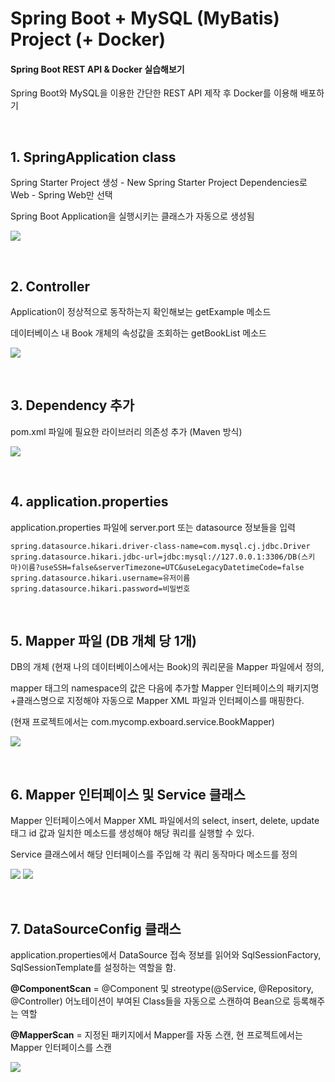 # Spring Boot + MySQL (MyBatis) Project (+ Docker)

#### Spring Boot REST API & Docker 실습해보기

Spring Boot와 MySQL을 이용한 간단한 REST API 제작 후 Docker를 이용해 배포하기

<br/>

## 1. SpringApplication class

Spring Starter Project 생성 - New Spring Starter Project Dependencies로 Web - Spring Web만 선택 <br/>

Spring Boot Application을 실행시키는 클래스가 자동으로 생성됨

[![](https://img.shields.io/badge/class-Application%20run%20class-blue)](https://github.com/lgm1007/RESTAPIBoardPractice/blob/master/src/main/java/com/mycomp/exboard/RestapiBoardApplication.java) 

<br/>

## 2. Controller

Application이 정상적으로 동작하는지 확인해보는 getExample 메소드

데이터베이스 내 Book 개체의 속성값을 조회하는 getBookList 메소드

[![](https://img.shields.io/badge/controller-ExController-blue)](https://github.com/lgm1007/RESTAPIBoardPractice/blob/master/src/main/java/com/mycomp/exboard/controller/ExController.java)

<br/>

## 3. Dependency 추가

pom.xml 파일에 필요한 라이브러리 의존성 추가 (Maven 방식)

[![](https://img.shields.io/badge/xml-pom-blueviolet)](https://github.com/lgm1007/RESTAPIBoardPractice/blob/master/pom.xml)

<br/>

## 4. application.properties

application.properties 파일에 server.port 또는 datasource 정보들을 입력

```properties
spring.datasource.hikari.driver-class-name=com.mysql.cj.jdbc.Driver
spring.datasource.hikari.jdbc-url=jdbc:mysql://127.0.0.1:3306/DB(스키마)이름?useSSH=false&serverTimezone=UTC&useLegacyDatetimeCode=false
spring.datasource.hikari.username=유저이름
spring.datasource.hikari.password=비밀번호
```

<br/>

## 5. Mapper 파일 (DB 개체 당 1개)

DB의 개체 (현재 나의 데이터베이스에서는 Book)의 쿼리문을 Mapper 파일에서 정의,

mapper 태그의 namespace의 값은 다음에 추가할 Mapper 인터페이스의 패키지명+클래스명으로 지정해야 자동으로 Mapper XML 파일과 인터페이스를 매핑한다.

(현재 프로젝트에서는 com.mycomp.exboard.service.BookMapper)

[![](https://img.shields.io/badge/xml-book%20mapper-blueviolet)](https://github.com/lgm1007/RESTAPIBoardPractice/blob/master/src/main/resources/mapper/book-mapper.xml)

<br/>

## 6. Mapper 인터페이스 및 Service 클래스

Mapper 인터페이스에서 Mapper XML 파일에서의 select, insert, delete, update 태그 id 값과 일치한 메소드를 생성해야 해당 쿼리를 실행할 수 있다.

Service 클래스에서 해당 인터페이스를 주입해 각 쿼리 동작마다 메소드를 정의

[![](https://img.shields.io/badge/interface-BookMapper-violet)](https://github.com/lgm1007/RESTAPIBoardPractice/blob/master/src/main/java/com/mycomp/exboard/service/BookMapper.java)   [![](https://img.shields.io/badge/class-BookService-blue)](https://github.com/lgm1007/RESTAPIBoardPractice/blob/master/src/main/java/com/mycomp/exboard/service/BookService.java)

<br/>

## 7. DataSourceConfig 클래스

application.properties에서 DataSource 접속 정보를 읽어와 SqlSessionFactory, SqlSessionTemplate를 설정하는 역할을 함.

**@ComponentScan** = @Component 및 streotype(@Service, @Repository, @Controller) 어노테이션이 부여된 Class들을 자동으로 스캔하여 Bean으로 등록해주는 역할

**@MapperScan** = 지정된 패키지에서 Mapper를 자동 스캔, 현 프로젝트에서는 Mapper 인터페이스를 스캔

[![](https://img.shields.io/badge/class-DataSourceConfig-blue)](https://github.com/lgm1007/RESTAPIBoardPractice/blob/master/src/main/java/com/mycomp/exboard/config/DataSourceConfig.java)

